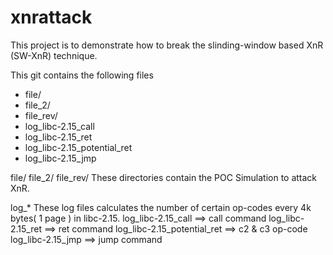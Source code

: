 # xnrattack
This project is to demonstrate how to break the slinding-window based XnR (SW-XnR) technique.

This git contains the following files
- file/
- file_2/
- file_rev/
- log_libc-2.15_call
- log_libc-2.15_ret
- log_libc-2.15_potential_ret
- log_libc-2.15_jmp

file/
file_2/
file_rev/
These directories contain the POC Simulation to attack XnR.

log_*
These log files calculates the number of certain op-codes every 4k bytes( 1 page ) in libc-2.15.
log_libc-2.15_call ==> call command
log_libc-2.15_ret  ==> ret  command
log_libc-2.15_potential_ret ==> c2 & c3 op-code
log_libc-2.15_jmp  ==> jump command